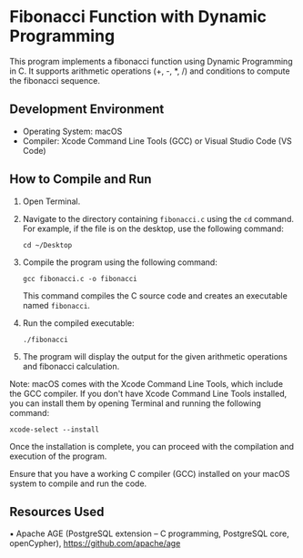 # Fibonacci Function with Dynamic Programming

This program implements a fibonacci function using Dynamic Programming in C. It supports arithmetic operations (+, -, *, /) and conditions to compute the fibonacci sequence.

## Development Environment

- Operating System: macOS
- Compiler: Xcode Command Line Tools (GCC) or Visual Studio Code (VS Code)

## How to Compile and Run

1. Open Terminal.

2. Navigate to the directory containing `fibonacci.c` using the `cd` command. For example, if the file is on the desktop, use the following command:

   ```
   cd ~/Desktop
   ```

3. Compile the program using the following command:

   ```
   gcc fibonacci.c -o fibonacci
   ```

   This command compiles the C source code and creates an executable named `fibonacci`.

4. Run the compiled executable:

   ```
   ./fibonacci
   ```

5. The program will display the output for the given arithmetic operations and fibonacci calculation.

Note: macOS comes with the Xcode Command Line Tools, which include the GCC compiler. If you don't have Xcode Command Line Tools installed, you can install them by opening Terminal and running the following command:

```
xcode-select --install
```

Once the installation is complete, you can proceed with the compilation and execution of the program.

Ensure that you have a working C compiler (GCC) installed on your macOS system to compile and run the code.





## Resources Used 

▪ Apache AGE (PostgreSQL extension – C programming, PostgreSQL core, openCypher), https://github.com/apache/age 